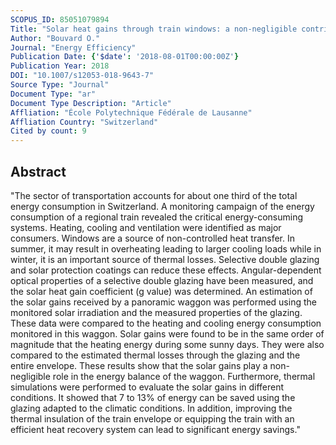 ```yaml
---
SCOPUS_ID: 85051079894
Title: "Solar heat gains through train windows: a non-negligible contribution to the energy balance"
Author: "Bouvard O."
Journal: "Energy Efficiency"
Publication Date: {'$date': '2018-08-01T00:00:00Z'}
Publication Year: 2018
DOI: "10.1007/s12053-018-9643-7"
Source Type: "Journal"
Document Type: "ar"
Document Type Description: "Article"
Affliation: "École Polytechnique Fédérale de Lausanne"
Affliation Country: "Switzerland"
Cited by count: 9
---
```


## Abstract
"The sector of transportation accounts for about one third of the total energy consumption in Switzerland. A monitoring campaign of the energy consumption of a regional train revealed the critical energy-consuming systems. Heating, cooling and ventilation were identified as major consumers. Windows are a source of non-controlled heat transfer. In summer, it may result in overheating leading to larger cooling loads while in winter, it is an important source of thermal losses. Selective double glazing and solar protection coatings can reduce these effects. Angular-dependent optical properties of a selective double glazing have been measured, and the solar heat gain coefficient (g value) was determined. An estimation of the solar gains received by a panoramic waggon was performed using the monitored solar irradiation and the measured properties of the glazing. These data were compared to the heating and cooling energy consumption monitored in this waggon. Solar gains were found to be in the same order of magnitude that the heating energy during some sunny days. They were also compared to the estimated thermal losses through the glazing and the entire envelope. These results show that the solar gains play a non-negligible role in the energy balance of the waggon. Furthermore, thermal simulations were performed to evaluate the solar gains in different conditions. It showed that 7 to 13% of energy can be saved using the glazing adapted to the climatic conditions. In addition, improving the thermal insulation of the train envelope or equipping the train with an efficient heat recovery system can lead to significant energy savings."
